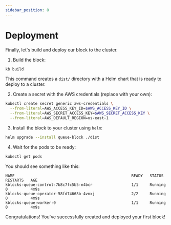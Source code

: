 ```yaml
---
sidebar_position: 8
---
```


# Deployment

Finally, let's build and deploy our block to the cluster.

1. Build the block:

```bash
kb build
```

This command creates a `dist/` directory with a Helm chart that is ready to deploy to a cluster.

2. Create a secret with the AWS credentials (replace with your own):

```bash
kubectl create secret generic aws-credentials \
  --from-literal=AWS_ACCESS_KEY_ID=$AWS_ACCESS_KEY_ID \
  --from-literal=AWS_SECRET_ACCESS_KEY=$AWS_SECRET_ACCESS_KEY \
  --from-literal=AWS_DEFAULT_REGION=us-east-1
```

3. Install the block to your cluster using `helm`:

```bash
helm upgrade --install queue-block ./dist
```

4. Wait for the pods to be ready:

```bash
kubectl get pods
```

You should see something like this:

```
NAME                                                   READY   STATUS    RESTARTS   AGE
kblocks-queue-control-7b8c7fc5b5-n4bcr                 1/1     Running   0          4m9s
kblocks-queue-operator-58fd74668b-4vnxj                2/2     Running   0          4m9s
kblocks-queue-worker-0                                 1/1     Running   0          4m9s
```

Congratulations! You've successfully created and deployed your first block! 
